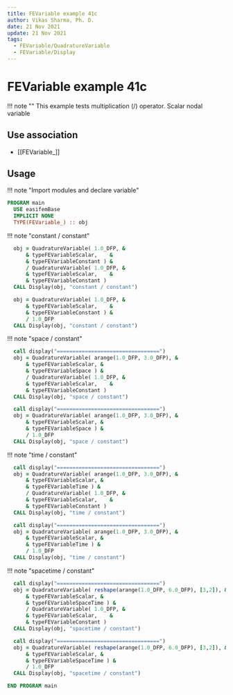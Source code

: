 ```yaml
---
title: FEVariable example 41c
author: Vikas Sharma, Ph. D.
date: 21 Nov 2021
update: 21 Nov 2021
tags:
  - FEVariable/QuadratureVariable
  - FEVariable/Display
---
```


# FEVariable example 41c

!!! note ""
    This example tests multiplication (/) operator. Scalar nodal variable

## Use association

- [[FEVariable_]]

## Usage

!!! note "Import modules and declare variable"


```fortran
PROGRAM main
  USE easifemBase
  IMPLICIT NONE
  TYPE(FEVariable_) :: obj
```

!!! note "constant / constant"

```fortran
  obj = QuadratureVariable( 1.0_DFP, &
      & typeFEVariableScalar,    &
      & typeFEVariableConstant ) &
      / QuadratureVariable( 1.0_DFP, &
      & typeFEVariableScalar,    &
      & typeFEVariableConstant )
  CALL Display(obj, "constant / constant")
```

```fortran
  obj = QuadratureVariable( 1.0_DFP, &
      & typeFEVariableScalar,    &
      & typeFEVariableConstant ) &
      / 1.0_DFP
  CALL Display(obj, "constant / constant")
```

!!! note "space / constant"

```fortran
  call display("=================================")
  obj = QuadratureVariable( arange(1.0_DFP, 3.0_DFP), &
      & typeFEVariableScalar, &
      & typeFEVariableSpace ) &
      / QuadratureVariable( 1.0_DFP, &
      & typeFEVariableScalar,    &
      & typeFEVariableConstant )
  CALL Display(obj, "space / constant")
```

```fortran
  call display("=================================")
  obj = QuadratureVariable( arange(1.0_DFP, 3.0_DFP), &
      & typeFEVariableScalar, &
      & typeFEVariableSpace ) &
      / 1.0_DFP
  CALL Display(obj, "space / constant")
```

!!! note "time / constant"

```fortran
  call display("=================================")
  obj = QuadratureVariable( arange(1.0_DFP, 3.0_DFP), &
      & typeFEVariableScalar, &
      & typeFEVariableTime ) &
      / QuadratureVariable( 1.0_DFP, &
      & typeFEVariableScalar,    &
      & typeFEVariableConstant )
  CALL Display(obj, "time / constant")
```

```fortran
  call display("=================================")
  obj = QuadratureVariable( arange(1.0_DFP, 3.0_DFP), &
      & typeFEVariableScalar, &
      & typeFEVariableTime ) &
      / 1.0_DFP
  CALL Display(obj, "time / constant")
```

!!! note "spacetime / constant"

```fortran
  call display("=================================")
  obj = QuadratureVariable( reshape(arange(1.0_DFP, 6.0_DFP), [3,2]), &
      & typeFEVariableScalar, &
      & typeFEVariableSpaceTime ) &
      / QuadratureVariable( 1.0_DFP, &
      & typeFEVariableScalar,    &
      & typeFEVariableConstant )
  CALL Display(obj, "spacetime / constant")
```

```fortran
  call display("=================================")
  obj = QuadratureVariable( reshape(arange(1.0_DFP, 6.0_DFP), [3,2]), &
      & typeFEVariableScalar, &
      & typeFEVariableSpaceTime ) &
      / 1.0_DFP
  CALL Display(obj, "spacetime / constant")
```

```fortran
END PROGRAM main
```
